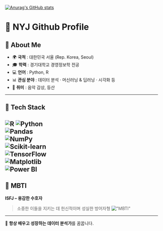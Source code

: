 [![Anurag's GitHub stats](https://github-readme-stats.vercel.app/api?username=yoonjong8739)](https://github.com/anuraghazra/github-readme-stats)

# 🌟 NYJ Github Profile  

## 👤 About Me  
- 🌍 **국적** : 대한민국 서울 (Rep. Korea, Seoul)  
- 🎓 **학력** : 경기대학교 경영정보학 전공  
- 💻 **언어** : Python, R  
- 📊 **관심 분야** : 데이터 분석 · 머신러닝 & 딥러닝 · 시각화 등  
- 🎵 **취미** : 음악 감상, 등산  

---

## 🚀 Tech Stack  
![R](https://img.shields.io/badge/R-276DC3?style=for-the-badge&logo=r&logoColor=white)
![Python](https://img.shields.io/badge/Python-3776AB?style=for-the-badge&logo=python&logoColor=white)  
![Pandas](https://img.shields.io/badge/Pandas-150458?style=for-the-badge&logo=pandas&logoColor=white)  
![NumPy](https://img.shields.io/badge/Numpy-013243?style=for-the-badge&logo=numpy&logoColor=white)  
![Scikit-learn](https://img.shields.io/badge/Scikit--learn-F7931E?style=for-the-badge&logo=scikit-learn&logoColor=white)  
![TensorFlow](https://img.shields.io/badge/TensorFlow-FF6F00?style=for-the-badge&logo=tensorflow&logoColor=white)  
![Matplotlib](https://img.shields.io/badge/Matplotlib-11557c?style=for-the-badge&logo=plotly&logoColor=white)  
![Power BI](https://img.shields.io/badge/Power%20BI-F2C811?style=for-the-badge&logo=powerbi&logoColor=black)
---
## 🧩 MBTI  
**ISFJ – 용감한 수호자**  
> 소중한 이들을 지키는 데 헌신적이며 성실한 방어자형
  !["MBTI"](https://ddnews.co.kr/wp-content/uploads/2021/12/ISFJ-%ED%8A%B9%EC%A7%95-1.jpg.webp)

---

🌱 **항상 배우고 성장하는 데이터 분석가**를 꿈꿉니다.